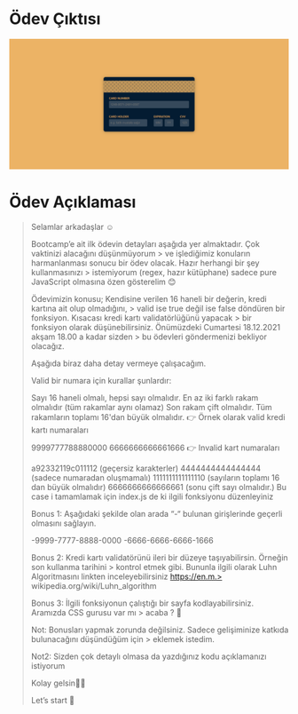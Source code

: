 # Ödev Çıktısı

<p align="center">
        <img src="https://raw.githubusercontent.com/fatihms/PazaramaReactBootcamp/main/assets/hw-1-index.PNG">
</p>

# Ödev Açıklaması

> Selamlar arkadaşlar ☺️
>
> Bootcamp’e ait ilk ödevin detayları aşağıda yer almaktadır. Çok vaktinizi alacağını düşünmüyorum > ve işlediğimiz konuların harmanlanması sonucu bir ödev olacak. Hazır herhangi bir şey kullanmasınızı > istemiyorum (regex, hazır kütüphane) sadece pure JavaScript olmasına özen gösterelim 😊
>
> Ödevimizin konusu; Kendisine verilen 16 haneli bir değerin, kredi kartına ait olup olmadığını, > valid ise true değil ise false döndüren bir fonksiyon. Kısacası kredi kartı validatörlüğünü yapacak > bir fonksiyon olarak düşünebilirsiniz. Önümüzdeki Cumartesi 18.12.2021 akşam 18.00 a kadar sizden > bu ödevleri göndermenizi bekliyor olacağız.
>
> Aşağıda biraz daha detay vermeye çalışacağım.
>
> Valid bir numara için kurallar şunlardır:
>
> Sayı 16 haneli olmalı, hepsi sayı olmalıdır.
> En az iki farklı rakam olmalıdır (tüm rakamlar aynı olamaz)
> Son rakam çift olmalıdır.
> Tüm rakamların toplamı 16'dan büyük olmalıdır.
> 👉 Örnek olarak valid kredi kartı numaraları
>
> 9999777788880000
> 6666666666661666
> 👉 Invalid kart numaraları
>
> a92332119c011112 (geçersiz karakterler)
> 4444444444444444 (sadece numaradan oluşmamalı)
> 1111111111111110 (sayıların toplamı 16 dan büyük olmalıdır)
> 6666666666666661 (sonu çift sayı olmalıdır.)
> Bu case i tamamlamak için index.js de ki ilgili fonksiyonu düzenleyiniz
>
> Bonus 1: Aşağıdaki şekilde olan arada “-“ bulunan girişlerinde geçerli olmasını sağlayın.
>
> -9999-7777-8888-0000 -6666-6666-6666-1666
>
> Bonus 2: Kredi kartı validatörünü ileri bir düzeye taşıyabilirsin. Örneğin son kullanma tarihini > kontrol etmek gibi. Bununla ilgili olarak Luhn Algoritmasını linkten inceleyebilirsiniz https://en.m.> wikipedia.org/wiki/Luhn_algorithm
>
> Bonus 3: İlgili fonksiyonun çalıştığı bir sayfa kodlayabilirsiniz. Aramızda CSS gurusu var mı > acaba ? 👀
>
> Not: Bonusları yapmak zorunda değilsiniz. Sadece gelişiminize katkıda bulunacağını düşündüğüm için > eklemek istedim.
>
> Not2: Sizden çok detaylı olmasa da yazdığınız kodu açıklamanızı istiyorum
>
> Kolay gelsin🤟🏻
>
> Let’s start 🚀
